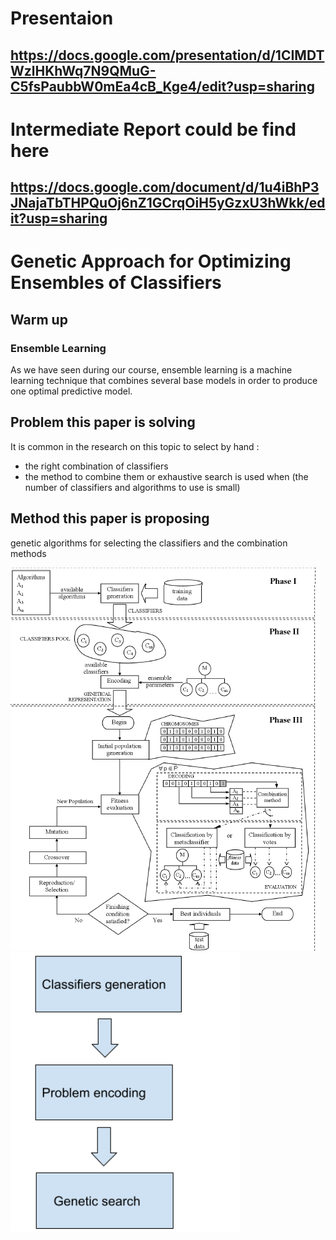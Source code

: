 # Presentaion 
## https://docs.google.com/presentation/d/1CIMDTWzlHKhWq7N9QMuG-C5fsPaubbW0mEa4cB_Kge4/edit?usp=sharing
# Intermediate Report could be find here
## https://docs.google.com/document/d/1u4iBhP3JNajaTbTHPQuOj6nZ1GCrqOiH5yGzxU3hWkk/edit?usp=sharing

# Genetic Approach for Optimizing Ensembles of Classifiers

## Warm up 
### Ensemble Learning 
As we have seen during our course, ensemble learning is a machine learning technique that combines several base models in order to produce one optimal predictive model.

## Problem  this paper is solving 
It is common in the research on this topic to select by hand :
* the right combination of classifiers 
* the method to combine them 
or exhaustive search is used when (the number of classifiers and algorithms to use is small)

## Method this paper is proposing
genetic algorithms for selecting the classifiers and the combination methods

![img](https://github.com/Sarah-HA-2021/MLDM_HomeWork/blob/main/Project/images/detialed_paper_method.PNG) ![img](https://github.com/Sarah-HA-2021/MLDM_HomeWork/blob/main/Project/images/general_paper_method.PNG) 
